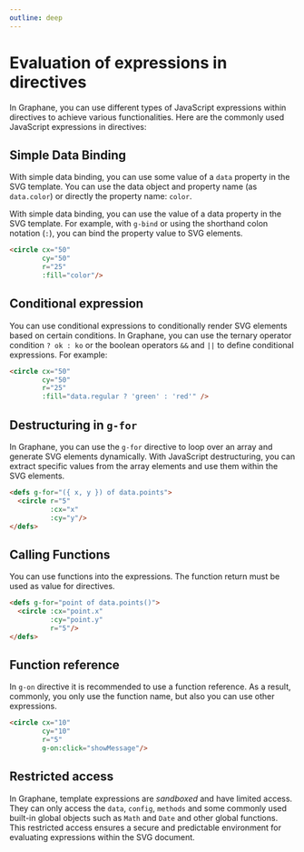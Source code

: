 ```yaml
---
outline: deep
---
```


# Evaluation of expressions in directives

In Graphane, you can use different types of JavaScript expressions within directives to achieve
various functionalities. Here are the commonly used JavaScript expressions in directives:

## Simple Data Binding

With simple data binding, you can use some value of a `data` property in the SVG template. You 
can use the data object and property name (as `data.color`) or directly the property name: 
`color`.

With simple data binding, you can use the value of a data property in the SVG template. For example,
with `g-bind` or using the shorthand colon notation (`:`), you can bind the property value to SVG
elements.

```html
<circle cx="50" 
        cy="50" 
        r="25"
        :fill="color"/>
```

## Conditional expression

You can use conditional expressions to conditionally render SVG elements based on certain
conditions. In Graphane, you can use the ternary operator condition `? ok : ko` or the boolean
operators `&&` and `||` to define conditional expressions. For example:

```html
<circle cx="50" 
        cy="50" 
        r="25"
        :fill="data.regular ? 'green' : 'red'" />
```

## Destructuring in `g-for`

In Graphane, you can use the `g-for` directive to loop over an array and generate SVG elements
dynamically. With JavaScript destructuring, you can extract specific values from the array elements
and use them within the SVG elements.

```html
<defs g-for="({ x, y }) of data.points">
  <circle r="5"
          :cx="x" 
          :cy="y"/>
</defs>
```

## Calling Functions

You can use functions into the expressions. The function return must be used as value for 
directives.

```html
<defs g-for="point of data.points()">
  <circle :cx="point.x" 
          :cy="point.y" 
          r="5"/>
</defs>
```

## Function reference

In `g-on` directive it is recommended to use a function reference. As a result, commonly, you only
use the function name, but also you can use other expressions.

```html
<circle cx="10" 
        cy="10" 
        r="5"
        g-on:click="showMessage"/>
```

## Restricted access

In Graphane, template expressions are *sandboxed* and have limited access. They can only access
the `data`, `config`, `methods` and some commonly used built-in global objects such as `Math`
and `Date` and other global functions. This restricted access ensures a secure and predictable
environment for evaluating expressions within the SVG document.
